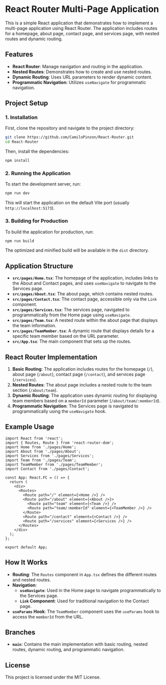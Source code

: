 # React Router Multi-Page Application

This is a simple React application that demonstrates how to implement a multi-page application using React Router. The application includes routes for a homepage, about page, contact page, and services page, with nested routes and dynamic routing.

## Features

- **React Router**: Manage navigation and routing in the application.
- **Nested Routes**: Demonstrates how to create and use nested routes.
- **Dynamic Routing**: Uses URL parameters to render dynamic content.
- **Programmatic Navigation**: Utilizes `useNavigate` for programmatic navigation.

## Project Setup

### 1. Installation

First, clone the repository and navigate to the project directory:

```bash
git clone https://github.com/CamiloPinzon/React-Router.git
cd React-Router
```

Then, install the dependencies:

```bash
npm install
```

### 2. Running the Application

To start the development server, run:

```bash
npm run dev
```

This will start the application on the default Vite port (usually `http://localhost:5173`).

### 3. Building for Production

To build the application for production, run:

```bash
npm run build
```

The optimized and minified build will be available in the `dist` directory.

## Application Structure

- **`src/pages/Home.tsx`**: The homepage of the application, includes links to the About and Contact pages, and uses `useNavigate` to navigate to the Services page.
- **`src/pages/About.tsx`**: The about page, which contains nested routes.
- **`src/pages/Contact.tsx`**: The contact page, accessible only via the `Link` component.
- **`src/pages/Services.tsx`**: The services page, navigated to programmatically from the Home page using `useNavigate`.
- **`src/pages/Team.tsx`**: A nested route within the about page that displays the team information.
- **`src/pages/TeamMember.tsx`**: A dynamic route that displays details for a specific team member based on the URL parameter.
- **`src/App.tsx`**: The main component that sets up the routes.

## React Router Implementation

1. **Basic Routing**: The application includes routes for the homepage (`/`), about page (`/about`), contact page (`/contact`), and services page (`/services`).
2. **Nested Routes**: The about page includes a nested route to the team section (`/about/team`).
3. **Dynamic Routing**: The application uses dynamic routing for displaying team members based on a `memberId` parameter (`/about/team/:memberId`).
4. **Programmatic Navigation**: The Services page is navigated to programmatically using the `useNavigate` hook.

## Example Usage

```tsx
import React from 'react';
import { Routes, Route } from 'react-router-dom';
import Home from './pages/Home';
import About from './pages/About';
import Services from './pages/Services';
import Team from './pages/Team';
import TeamMember from './pages/TeamMember';
import Contact from './pages/Contact';

const App: React.FC = () => {
  return (
    <div>
      <Routes>
        <Route path="/" element={<Home />} />
        <Route path="/about" element={<About />}>
          <Route path="team" element={<Team />} />
          <Route path="team/:memberId" element={<TeamMember />} />
        </Route>
        <Route path="/contact" element={<Contact />} />
        <Route path="/services" element={<Services />} />
      </Routes>
    </div>
  );
};

export default App;
```

## How It Works

- **Routing**: The `Routes` component in `App.tsx` defines the different routes and nested routes.
- **Navigation**:
  - **`useNavigate`**: Used in the Home page to navigate programmatically to the Services page.
  - **`Link` Component**: Used for traditional navigation to the Contact page.
- **`useParams` Hook**: The `TeamMember` component uses the `useParams` hook to access the `memberId` from the URL.

## Branches

- **`main`**: Contains the main implementation with basic routing, nested routes, dynamic routing, and programmatic navigation.

## License

This project is licensed under the MIT License.